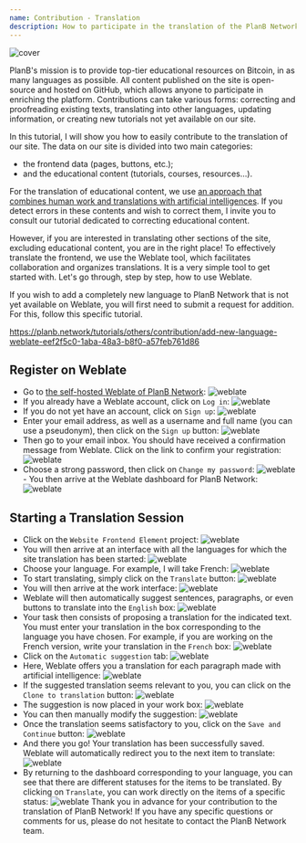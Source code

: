 ```yaml
---
name: Contribution - Translation
description: How to participate in the translation of the PlanB Network site?
---
```

![cover](assets/cover.webp)

PlanB's mission is to provide top-tier educational resources on Bitcoin, in as many languages as possible. All content published on the site is open-source and hosted on GitHub, which allows anyone to participate in enriching the platform. Contributions can take various forms: correcting and proofreading existing texts, translating into other languages, updating information, or creating new tutorials not yet available on our site.

In this tutorial, I will show you how to easily contribute to the translation of our site. The data on our site is divided into two main categories:
- the frontend data (pages, buttons, etc.);
- and the educational content (tutorials, courses, resources...).

For the translation of educational content, we use [an approach that combines human work and translations with artificial intelligences](https://github.com/Asi0Flammeus/LLM-Translator). If you detect errors in these contents and wish to correct them, I invite you to consult our tutorial dedicated to correcting educational content.

However, if you are interested in translating other sections of the site, excluding educational content, you are in the right place! To effectively translate the frontend, we use the Weblate tool, which facilitates collaboration and organizes translations. It is a very simple tool to get started with. Let's go through, step by step, how to use Weblate.

If you wish to add a completely new language to PlanB Network that is not yet available on Weblate, you will first need to submit a request for addition. For this, follow this specific tutorial.

https://planb.network/tutorials/others/contribution/add-new-language-weblate-eef2f5c0-1aba-48a3-b8f0-a57feb761d86



## Register on Weblate

- Go to [the self-hosted Weblate of PlanB Network](https://weblate.planb.network/):
![weblate](assets/01.webp)
- If you already have a Weblate account, click on `Log in`:
![weblate](assets/02.webp)
- If you do not yet have an account, click on `Sign up`:
![weblate](assets/03.webp)
- Enter your email address, as well as a username and full name (you can use a pseudonym), then click on the `Sign up` button:
![weblate](assets/04.webp)
- Then go to your email inbox. You should have received a confirmation message from Weblate. Click on the link to confirm your registration:
![weblate](assets/05.webp)
- Choose a strong password, then click on `Change my password`:
![weblate](assets/06.webp)- You then arrive at the Weblate dashboard for PlanB Network: 
![weblate](assets/07.webp)

## Starting a Translation Session

- Click on the `Website Frontend Element` project:
![weblate](assets/08.webp)
- You will then arrive at an interface with all the languages for which the site translation has been started:
![weblate](assets/09.webp)
- Choose your language. For example, I will take French:
![weblate](assets/10.webp)
- To start translating, simply click on the `Translate` button:
![weblate](assets/11.webp)
- You will then arrive at the work interface:
![weblate](assets/12.webp)
- Weblate will then automatically suggest sentences, paragraphs, or even buttons to translate into the `English` box:
![weblate](assets/13.webp)
- Your task then consists of proposing a translation for the indicated text. You must enter your translation in the box corresponding to the language you have chosen. For example, if you are working on the French version, write your translation in the `French` box:
![weblate](assets/14.webp)
- Click on the `Automatic suggestion` tab:
![weblate](assets/15.webp)
- Here, Weblate offers you a translation for each paragraph made with artificial intelligence:
![weblate](assets/16.webp)
- If the suggested translation seems relevant to you, you can click on the `Clone to translation` button:
![weblate](assets/17.webp)
- The suggestion is now placed in your work box:
![weblate](assets/18.webp)
- You can then manually modify the suggestion:
![weblate](assets/19.webp)
- Once the translation seems satisfactory to you, click on the `Save and Continue` button:
![weblate](assets/20.webp)
- And there you go! Your translation has been successfully saved. Weblate will automatically redirect you to the next item to translate:
![weblate](assets/21.webp)
- By returning to the dashboard corresponding to your language, you can see that there are different statuses for the items to be translated. By clicking on `Translate`, you can work directly on the items of a specific status:
![weblate](assets/22.webp)
Thank you in advance for your contribution to the translation of PlanB Network! If you have any specific questions or comments for us, please do not hesitate to contact the PlanB Network team.
